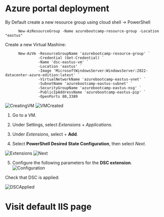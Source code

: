 # Azure portal deployment

By Default create a new resource group using cloud shell -> PowerShell
```
      New-AzResourceGroup -Name azurebootcamp-resource-group -Location "eastus"
```
Create a new Virtual Mashine:
```
      New-AzVm -ResourceGroupName 'azurebootcamp-resource-group' `
               -Credential (Get-Credential) `
               -Name 'dsc-eastus-vm' `
               -Location 'eastus' `
               -Image 'MicrosoftWindowsServer:WindowsServer:2022-datacenter-azure-edition:latest' `
               -VirtualNetworkName 'azurebootcamp-eastus-vnet' `
               -SubnetName 'azurebootcamp-eastus-subnet' `
               -SecurityGroupName 'azurebootcamp-eastus-nsg' `
               -PublicIpAddressName 'azurebootcamp-eastus-pip' `
               -OpenPorts 80,3389
```
![CreatingVM](https://github.com/LeonidChetverikov/azurebootcamp/assets/34073185/0f19bcad-baae-4598-8d4d-9d901bfbfb6e)
![VMCreated](https://github.com/LeonidChetverikov/azurebootcamp/assets/34073185/533dafd6-7aab-47e6-a73e-87d49dc99b34)



1. Go to a VM.

2. Under Settings, select *Extensions* + *Applications*.

3. Under *Extensions*, select + **Add**.

4. Select **PowerShell Desired State Configuration**, then select *Next*.

![Extensions](https://github.com/LeonidChetverikov/azurebootcamp/assets/34073185/8db3b5cf-8319-49a2-ab74-24810d30ef09)
![Next](https://github.com/LeonidChetverikov/azurebootcamp/assets/34073185/79439736-749b-4c8c-812a-693c1b9f477b)



5. Configure the following parameters for the **DSC extension**.
   ![Configuration](https://github.com/LeonidChetverikov/azurebootcamp/assets/34073185/d4e500ce-0fec-412b-8ae1-e7bed3708717)

Check that DSC is applied:

![DSCApplied](https://github.com/LeonidChetverikov/azurebootcamp/assets/34073185/47576627-b1a5-4103-8aad-d00d196dbcad)

# Visit default IIS page


   

